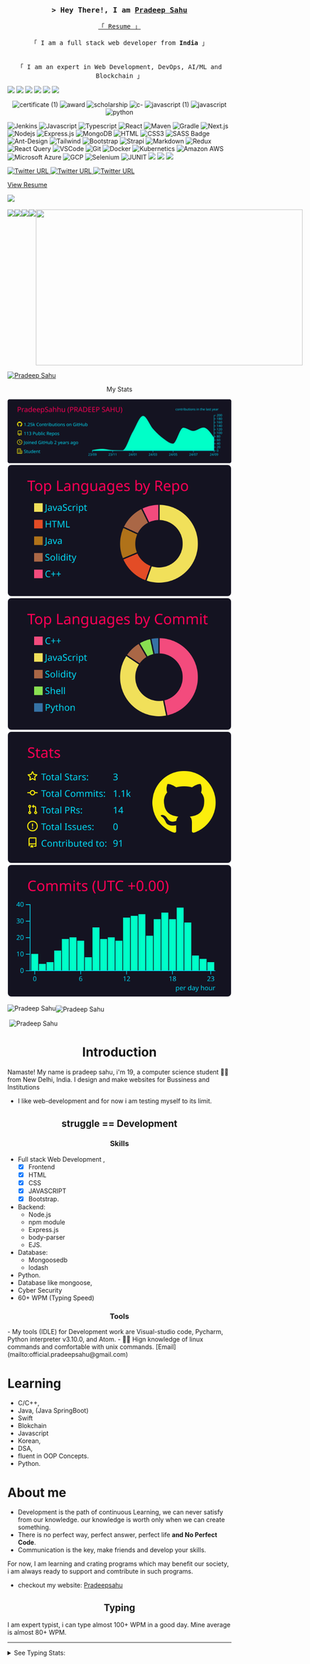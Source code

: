 <!-- Intro  -->
<h3 align="center">
        <samp>&gt; Hey There!, I am
                <b><a target="_blank" href="https://pradeepsahu.in">Pradeep Sahu</a></b>
        </samp>
</h3>


<p align="center"> 
  <samp>
    <a href="https://drive.google.com/file/d/1tIOaSJRy4Kg3N3P5ab5wJN-BLMrBdrva/preview">「 Resume 」</a>
   <br>
    <br>
    「 I am a full stack web developer from <b>India</b> 」
    <br>
    <br>
   <br>
    「 I am an expert in Web Development, DevOps, AI/ML and Blockchain 」
    <br>
  </samp>
</p>

 <div style="display:inline" align="center">
  <img style="display:inline;" height="100" src="https://assets.leetcode.com/static_assets/others/Guardian.gif" />
  <img style="display:inline;" height="100" src="https://assets.leetcode.com/static_assets/marketing/2024-50.gif" />
  <img style="display:inline;" height="100" src="https://assets.leetcode.com/static_assets/marketing/2024-100-new.gif" />
  <img style="display:inline;" height="100" src="https://assets.leetcode.com/static_assets/marketing/2024-200.gif"/>
  <img style="display:inline;" height="100" src="https://assets.leetcode.com/static_assets/others/%E4%BC%9A%E5%91%98.gif"/>
  <img style="display:inline;" height="100" src="https://assets.leetcode.com/static_assets/others/%E4%BA%8C%E5%88%86%E6%9F%A5%E6%89%BE_%E4%BC%9A%E5%91%98%E8%BF%9B%E9%98%B6.gif"/>
 </div>


<div align="center">

![certificate (1)](https://user-images.githubusercontent.com/94203408/172693042-b71697bf-cf00-4cc5-ab77-2a08ebebc308.png)
![award](https://user-images.githubusercontent.com/94203408/172693522-cf28296f-771a-46e9-adad-fff715fbd636.png)
![scholarship](https://user-images.githubusercontent.com/94203408/172693277-7f989aed-5446-4ee7-a3f6-a555a34943f9.png)
![c-](https://user-images.githubusercontent.com/94203408/172696190-149f532b-76f6-46d5-bd03-9fd92dec0e90.png)
![javascript (1)](https://user-images.githubusercontent.com/94203408/172696196-afae7a25-08ca-4249-8d86-e4c7121b017a.png)
![javascript](https://user-images.githubusercontent.com/94203408/172696198-c8fab034-a1e0-433e-bd0a-7b944d2676d7.png)
![python](https://user-images.githubusercontent.com/94203408/172696201-b5447ea2-3a6d-4d6d-a1c0-8cf262a60802.png)
</div>
<div>

![Jenkins](https://img.shields.io/badge/Jenkins-D24939?style=for-the-badge&logo=Jenkins&logoColor=white)
![Javascript](https://img.shields.io/badge/Javascript-F0DB4F?style=for-the-badge&labelColor=black&logo=javascript&logoColor=F0DB4F)
![Typescript](https://img.shields.io/badge/Typescript-007acc?style=for-the-badge&labelColor=black&logo=typescript&logoColor=007acc)
![React](https://img.shields.io/badge/-React-61DBFB?style=for-the-badge&labelColor=black&logo=react&logoColor=61DBFB)
![Maven](https://img.shields.io/badge/Apache%20Maven-C71A36?style=for-the-badge&logo=Apache%20Maven&logoColor=white)
![Gradle](https://img.shields.io/badge/Gradle-02303A?style=for-the-badge&logo=Gradle&logoColor=white)
![Next.js](https://img.shields.io/badge/next.js-000000?style=for-the-badge&logo=nextdotjs&logoColor=white)
![Nodejs](https://img.shields.io/badge/Nodejs-3C873A?style=for-the-badge&labelColor=black&logo=node.js&logoColor=3C873A)
![Express.js](https://img.shields.io/badge/Express.js-000000?style=for-the-badge&logo=express&logoColor=white)
![MongoDB](https://img.shields.io/badge/MongoDB-4EA94B?style=for-the-badge&logo=mongodb&logoColor=white)
![HTML](https://img.shields.io/badge/HTML5-E34F26?style=for-the-badge&logo=html5&logoColor=white)
![CSS3](https://img.shields.io/badge/CSS3-1572B6?style=for-the-badge&logo=css3&logoColor=white)
![SASS Badge](https://img.shields.io/badge/Sass-CC6699?style=for-the-badge&logo=sass&logoColor=white)
![Ant-Design](https://img.shields.io/badge/AntDesign-0170FE?style=for-the-badge&logo=antdesign&logoColor=white)
![Tailwind](https://img.shields.io/badge/Tailwind_CSS-092749?style=for-the-badge&logo=tailwindcss&logoColor=06B6D4&labelColor=000000)
![Bootstrap](https://img.shields.io/badge/Bootstrap-563D7C?style=for-the-badge&logo=bootstrap&logoColor=white)
![Strapi](https://img.shields.io/badge/strapi-2E7EEA?style=for-the-badge&logo=strapi&logoColor=white)
![Markdown](https://img.shields.io/badge/Markdown-000000?style=for-the-badge&logo=markdown&logoColor=white)
![Redux](https://img.shields.io/badge/Redux-593D88?style=for-the-badge&logo=redux&logoColor=white)
![React Query](https://img.shields.io/badge/-React_Query-FF4154?style=for-the-badge&logo=react%20query&logoColor=white)
![VSCode](https://img.shields.io/badge/Visual_Studio-0078d7?style=for-the-badge&logo=visual%20studio&logoColor=white)
![Git](https://img.shields.io/badge/Git-F05032?style=for-the-badge&logo=git&logoColor=white)
![Docker](https://img.shields.io/badge/Docker-2496ED?style=for-the-badge&logo=Docker&logoColor=white)
![Kubernetics](https://img.shields.io/badge/Kubernetes-326CE5?style=for-the-badge&logo=Kubernetes&logoColor=white)
![Amazon AWS](https://img.shields.io/badge/Amazon_AWS-232F3E?style=for-the-badge&logo=amazon-aws&logoColor=white)
![Microsoft Azure](https://img.shields.io/badge/Microsoft%20Azure-0078D4?style=for-the-badge&logo=Microsoft%20Azure&logoColor=white)
![GCP](https://img.shields.io/badge/Google%20Cloud-4285F4?style=for-the-badge&logo=Google%20Cloud&logoColor=white)
![Selenium](https://img.shields.io/badge/Selenium-43B02A?style=for-the-badge&logo=Selenium&logoColor=white)
![JUNIT](https://img.shields.io/badge/JUnit5-25A162?style=for-the-badge&logo=JUnit5&logoColor=white)
![](https://img.shields.io/badge/Apache%20JMeter-D22128?style=for-the-badge&logo=Apache%20JMeter&logoColor=white)
![](https://img.shields.io/badge/Notion-000000?style=for-the-badge&logo=Notion&logoColor=white)
![](https://img.shields.io/badge/SonarQube-4E9BCD?style=for-the-badge&logo=SonarQube&logoColor=white)


<a href="https://twitter.com/Pradeepsahu__" ><img  alt="Twitter URL" src="https://img.shields.io/twitter/url?label=Twitter%20%40PradeepSahu__&logo=Twitter&logoColor=%231DA1F2&style=social&url=https%3A%2F%2Ftwitter.com%2FPradeepsahu__"> </a>
<a href="https://www.instagram.com/pradeep_sahhu/"> <img alt="Twitter URL" src="https://img.shields.io/twitter/url?label=Instagram%20%40pradeep_sahhu&logo=Instagram&logoColor=%23E4405F&style=social&url=https%3A%2F%2Fwww.instagram.com%2Fpradeep_sahhu%2F"> </a>
<a href="https://www.linkedin.com/in/pradeep-sahu-759720224/"> <img alt="Twitter URL" src="https://img.shields.io/twitter/url?label=LinkedIn%20%40PradeepSahu&logo=LinkedIn&logoColor=%23E4405F&style=social&url=https%3A%2F%2Fwww.linkedin.com%2Fin%2Fpradeep-sahu-759720224%2F"></a>

</div>




[View Resume](https://drive.google.com/file/d/1tIOaSJRy4Kg3N3P5ab5wJN-BLMrBdrva/preview)

[![](https://visitcount.itsvg.in/api?id=PradeepSahu&label=Profile%20Views&color=4&icon=0&pretty=true)](https://visitcount.itsvg.in)


<div style="display: flex; justify-content: space-around;">
<a align="left" href="https://www.linkedin.com/in/pradeepsahuu/"><img src="https://img.shields.io/badge/LinkedIn-0077B5?style=for-the-badge&logo=linkedin&logoColor=white"/></a>
<a align="left" href="https://twitter.com/Pradeepsahu__"><img src="https://img.shields.io/badge/Twitter-1DA1F2?style=for-the-badge&logo=twitter&logoColor=white"/></a>
<a align="left" href="https://www.instagram.com/pradeepsahuu__/"><img src="https://img.shields.io/badge/Instagram-E4405F?style=for-the-badge&logo=instagram&logoColor=white"/></a>
<a align="left" href="https://medium.com/@specialreaderman.com"><img src="https://img.shields.io/badge/Medium-12100E?style=for-the-badge&logo=medium&logoColor=white"/></a>
 
 <div style="display:inline"> 
  <img align="right" width="600" height="350" src="https://user-images.githubusercontent.com/74038190/225813708-98b745f2-7d22-48cf-9150-083f1b00d6c9.gif" alt="" />
 </div>

</div>



<p align="left"> <a href="https://github.com/ryo-ma/github-profile-trophy"><img src="https://github-profile-trophy.vercel.app/?username=PradeepSahhu" alt="Pradeep Sahu" /></a> </p>




<p align="center">My Stats </p>


[![](https://raw.githubusercontent.com/PradeepSahhu/pradeepSahu-profile/master/profile-summary-card-output/2077/0-profile-details.svg)](https://github.com/vn7n24fzkq/github-profile-summary-cards)
[![](https://raw.githubusercontent.com/PradeepSahhu/pradeepSahu-profile/master/profile-summary-card-output/2077/1-repos-per-language.svg)](https://github.com/vn7n24fzkq/github-profile-summary-cards) [![](https://raw.githubusercontent.com/PradeepSahhu/pradeepSahu-profile/master/profile-summary-card-output/2077/2-most-commit-language.svg)](https://github.com/vn7n24fzkq/github-profile-summary-cards)
[![](https://raw.githubusercontent.com/PradeepSahhu/pradeepSahu-profile/master/profile-summary-card-output/2077/3-stats.svg)](https://github.com/vn7n24fzkq/github-profile-summary-cards) [![](https://raw.githubusercontent.com/PradeepSahhu/pradeepSahu-profile/master/profile-summary-card-output/2077/4-productive-time.svg)](https://github.com/vn7n24fzkq/github-profile-summary-cards)

<p><img align="left" src="https://github-readme-stats.vercel.app/api/top-langs?username=PradeepSahhu&show_icons=true&locale=en&layout=compact" alt="Pradeep Sahu" /></p>

<p><img align="center" src="https://github-readme-streak-stats.herokuapp.com/?user=PradeepSahhu" alt="Pradeep Sahu" /></p>
<p>&nbsp;<img align="center" src="https://github-readme-stats.vercel.app/api?username=PradeepSahhu&show_icons=true&locale=en" alt="Pradeep Sahu" /></p>



<h1 align="center"> Introduction </h1>

<P>Namaste! My name is pradeep sahu, i'm 19, a computer science student 🧑‍💻 from New Delhi, India.  I design and make websites for Bussiness and Institutions</p>

- I like web-development and for now i am testing myself to its limit.

<h2 align="center"> struggle == Development </h2>

<h3 align="center"> Skills </h3>

- Full stack Web Development ,
  - [X] Frontend
  - [X] HTML
  - [X] CSS
  - [X] JAVASCRIPT
  - [X]  Bootstrap.
- Backend: 
  -  Node.js 
  - npm module
  -  Express.js
  -  body-parser
  -  EJS.
- Database: 
   - Mongoosedb
   - lodash
- Python.
- Database like mongoose, 
- Cyber Security 
- 60+ WPM (Typing Speed)

 
 
 <h3 align="center"> Tools </h3>
- My tools (IDLE) for Development work are Visual-studio code, Pycharm, Python interpreter v3.10.0, and Atom.
- 🧑‍💻 Hign knowledge of linux commands and comfortable with unix commands.
[Email](mailto:official.pradeepsahu@gmail.com) 



 
 # Learning
 - C/C++,
 - Java, (Java SpringBoot)
 - Swift
 - Blokchain
 - Javascript
 - Korean,
 - DSA,
 - fluent in OOP Concepts.
 - Python.
 
 # About me
- Development is the path of continuous Learning, we can never satisfy from our knowledge. our knowledge is worth only when we can create something. 
- There is no perfect way, perfect answer, perfect life **and No Perfect Code**.
- Communication is the key, make friends and develop your skills.

For now, I am learning and crating programs which may benefit our society, i am always ready to support and comtribute in such programs.


- checkout my website: [Pradeepsahu](https://pradeepsahu.in/)




####
<h2 align="center"> Typing </h2>
<P> I am expert typist, i can type almost 100+ WPM in a good day. Mine average is almost 80+ WPM. </p>
<hr/ style="border-width:10">

<details>
<summary> See Typing Stats:  </summary> 

<img width="1470" alt="90wpm" src="https://github.com/PradeepSahhu/PradeepSahhu/assets/94203408/cd626653-9ee5-44be-bb13-ffc8597b53eb">

![Screenshot (362)](https://user-images.githubusercontent.com/94203408/179827945-fbf9e3b7-19fc-41dd-bc05-9633e9301d3b.png)


</details>


<!--START_SECTION:activity-->

<!--END_SECTION:activity-->






